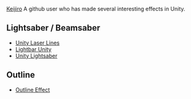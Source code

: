 [Keijiro](https://github.com/keijiro) A github user who has made several interesting effects in Unity.



## Lightsaber / Beamsaber
* [Unity Laser Lines](https://github.com/williamrjackson/UnityLaserLines)
* [Lightbar Unity](https://github.com/maydinunlu/lightbar-unity)
* [Unity Lightsaber](https://github.com/jjxtra/UnityLightsaber)

## Outline
* [Outline Effect](https://github.com/cakeslice/Outline-Effect)
